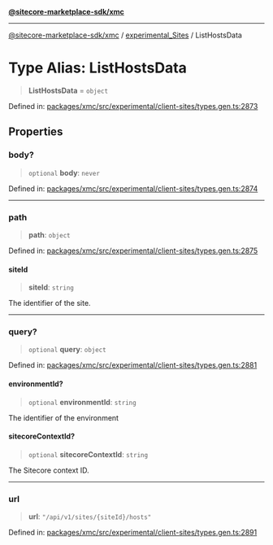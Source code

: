[**@sitecore-marketplace-sdk/xmc**](../../../../README.md)

***

[@sitecore-marketplace-sdk/xmc](../../../../README.md) / [experimental\_Sites](../README.md) / ListHostsData

# Type Alias: ListHostsData

> **ListHostsData** = `object`

Defined in: [packages/xmc/src/experimental/client-sites/types.gen.ts:2873](https://github.com/Sitecore/marketplace-sdk/blob/main/packages/xmc/src/experimental/client-sites/types.gen.ts#L2873)

## Properties

### body?

> `optional` **body**: `never`

Defined in: [packages/xmc/src/experimental/client-sites/types.gen.ts:2874](https://github.com/Sitecore/marketplace-sdk/blob/main/packages/xmc/src/experimental/client-sites/types.gen.ts#L2874)

***

### path

> **path**: `object`

Defined in: [packages/xmc/src/experimental/client-sites/types.gen.ts:2875](https://github.com/Sitecore/marketplace-sdk/blob/main/packages/xmc/src/experimental/client-sites/types.gen.ts#L2875)

#### siteId

> **siteId**: `string`

The identifier of the site.

***

### query?

> `optional` **query**: `object`

Defined in: [packages/xmc/src/experimental/client-sites/types.gen.ts:2881](https://github.com/Sitecore/marketplace-sdk/blob/main/packages/xmc/src/experimental/client-sites/types.gen.ts#L2881)

#### environmentId?

> `optional` **environmentId**: `string`

The identifier of the environment

#### sitecoreContextId?

> `optional` **sitecoreContextId**: `string`

The Sitecore context ID.

***

### url

> **url**: `"/api/v1/sites/{siteId}/hosts"`

Defined in: [packages/xmc/src/experimental/client-sites/types.gen.ts:2891](https://github.com/Sitecore/marketplace-sdk/blob/main/packages/xmc/src/experimental/client-sites/types.gen.ts#L2891)
